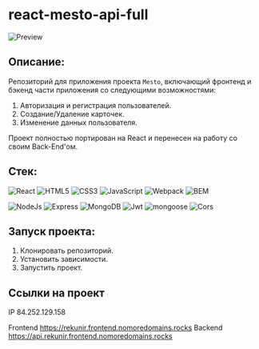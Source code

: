 # react-mesto-api-full
![Preview](https://user-images.githubusercontent.com/99011044/204518012-a83ac570-32af-43e3-8bbd-8be04c3b898b.png)
## Описание:
Репозиторий для приложения проекта `Mesto`, включающий фронтенд и бэкенд части приложения со следующими возможностями: 
1. Авторизация и регистрация пользователей.
2. Создание/Удаление карточек.
3. Изменение данных пользователя.

Проект полностью портирован на React и перенесен на работу со своим Back-End'ом.

## Стек:
![React](https://img.shields.io/badge/-React-61daf8?style=for-the-badge&logo=react&logoColor=black)
![HTML5](https://img.shields.io/badge/-HTML5-e34f26?style=for-the-badge&logo=html5&logoColor=white)
![CSS3](https://img.shields.io/badge/-CSS3-1572b6?style=for-the-badge&logo=css3&logoColor=white)
![JavaScript](https://img.shields.io/badge/-JavaScript-f7df1e?style=for-the-badge&logo=javaScript&logoColor=black)
![Webpack](https://img.shields.io/badge/-Webpack-99d6f8?style=for-the-badge&logo=webpack&logoColor=black)
![BEM](https://img.shields.io/badge/-BEM-black?style=for-the-badge&logo=bem)

![NodeJs](https://img.shields.io/badge/NodeJs-green?style=for-the-badge)
![Express](https://img.shields.io/badge/Express-black?style=for-the-badge&logo=express)
![MongoDB](https://img.shields.io/badge/MongoDB-white?style=for-the-badge&logo=mongodb)
![Jwt](https://img.shields.io/badge/Jwt-black?style=for-the-badge)
![mongoose](https://img.shields.io/badge/mongoose-black?style=for-the-badge&logo=mongoose)
![Cors](https://img.shields.io/badge/CORS-black?style=for-the-badge)

## Запуск проекта:
1. Клонировать репозиторий.
2. Установить зависимости.
3. Запустить проект.

## Ссылки на проект
IP 84.252.129.158

Frontend https://rekunir.frontend.nomoredomains.rocks
Backend https://api.rekunir.frontend.nomoredomains.rocks
